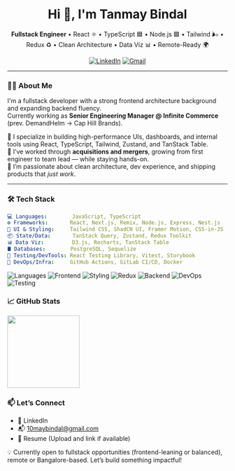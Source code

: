 <h1 align="center">Hi 👋, I'm Tanmay Bindal</h1>

<p align="center">
 <strong>Fullstack Engineer</strong> • React ⚛️ • TypeScript 🟦 • Node.js 🟩 • Tailwind 🌬️ • Redux ♻️ • Clean Architecture • Data Viz 📊 • Remote-Ready 🌍
</p>

<p align="center">
  <a href="https://www.linkedin.com/in/10may/" target="_blank"><img alt="LinkedIn" src="https://img.shields.io/badge/LinkedIn-0A66C2?style=for-the-badge&logo=linkedin&logoColor=white" /></a>
  <a href="mailto:10maybindal@gmail.com"><img alt="Gmail" src="https://img.shields.io/badge/Gmail-D14836?style=for-the-badge&logo=gmail&logoColor=white" /></a>
</p>

---

### 🧑‍💻 About Me

I'm a fullstack developer with a strong frontend architecture background and expanding backend fluency.  
Currently working as **Senior Engineering Manager @ Infinite Commerce** (prev. DemandHelm → Cap Hill Brands).

🔹 I specialize in building high-performance UIs, dashboards, and internal tools using React, TypeScript, Tailwind, Zustand, and TanStack Table.  
🔹 I’ve worked through **acquisitions and mergers**, growing from first engineer to team lead — while staying hands-on.  
🔹 I’m passionate about clean architecture, dev experience, and shipping products that *just work*.

---

### 🛠 Tech Stack

```yaml
💻 Languages:        JavaScript, TypeScript  
⚙️ Frameworks:       React, Next.js, Remix, Node.js, Express, Nest.js  
🎨 UI & Styling:     Tailwind CSS, ShadCN UI, Framer Motion, CSS-in-JS  
📦 State/Data:       TanStack Query, Zustand, Redux Toolkit  
📊 Data Viz:         D3.js, Recharts, TanStack Table  
🛢️ Databases:        PostgreSQL, Sequelize  
🧪 Testing/DevTools: React Testing Library, Vitest, Storybook  
🚀 DevOps/Infra:     GitHub Actions, GitLab CI/CD, Docker  
```
<p align="left">
  <!-- Languages -->
  <img src="https://skillicons.dev/icons?i=js,ts" alt="Languages" />
  
  <!-- Frontend Frameworks -->
  <img src="https://skillicons.dev/icons?i=react,nextjs,remix" alt="Frontend" />
  
  <!-- Styling / UI -->
  <img src="https://skillicons.dev/icons?i=tailwindcss,scss" alt="Styling" />
  
  <!-- State Management & Data -->
  <img src="https://skillicons.dev/icons?i=redux" alt="Redux" />
  
  <!-- Backend -->
  <img src="https://skillicons.dev/icons?i=nodejs,express,nestjs" alt="Backend" />
  
  <!-- Tools / DevOps -->
  <img src="https://skillicons.dev/icons?i=git,github,gitlab,docker" alt="DevOps" />
  
  <!-- Testing & DX -->
  <img src="https://skillicons.dev/icons?i=vitest" alt="Testing" />
</p>


### 📈 GitHub Stats
<p align=""> 
<!--   <img src="https://github-readme-stats.vercel.app/api?username=10may&show_icons=true&theme=tokyonight" height="165" />  -->
  <img src="https://github-readme-stats.vercel.app/api/top-langs/?username=10may&layout=compact&theme=tokyonight" height="165" /> </p>

### 📫 Let’s Connect
- 💼 LinkedIn
- 📬 10maybindal@gmail.com
- 🧾 Resume (Upload and link if available)

💡 Currently open to fullstack opportunities (frontend-leaning or balanced), remote or Bangalore-based. Let’s build something impactful!

